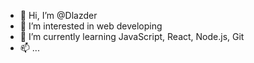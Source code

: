 - 👋 Hi, I’m @Dlazder
- 👀 I’m interested in web developing
- 🌱 I’m currently learning JavaScript, React, Node.js, Git
- 📫 ...
